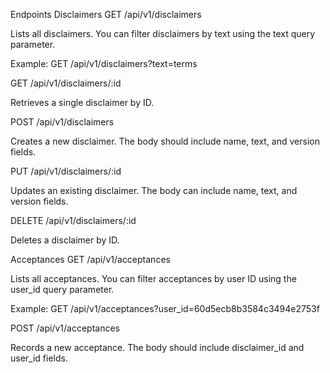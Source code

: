 Endpoints
Disclaimers
GET /api/v1/disclaimers

Lists all disclaimers. You can filter disclaimers by text using the text query parameter.

Example: GET /api/v1/disclaimers?text=terms

GET /api/v1/disclaimers/:id

Retrieves a single disclaimer by ID.

POST /api/v1/disclaimers

Creates a new disclaimer. The body should include name, text, and version fields.

PUT /api/v1/disclaimers/:id

Updates an existing disclaimer. The body can include name, text, and version fields.

DELETE /api/v1/disclaimers/:id

Deletes a disclaimer by ID.

Acceptances
GET /api/v1/acceptances

Lists all acceptances. You can filter acceptances by user ID using the user_id query parameter.

Example: GET /api/v1/acceptances?user_id=60d5ecb8b3584c3494e2753f

POST /api/v1/acceptances

Records a new acceptance. The body should include disclaimer_id and user_id fields.